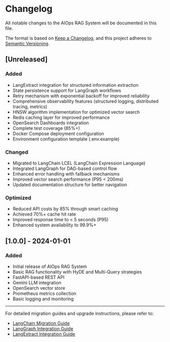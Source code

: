 # Changelog

All notable changes to the AIOps RAG System will be documented in this file.

The format is based on [Keep a Changelog](https://keepachangelog.com/en/1.0.0/),
and this project adheres to [Semantic Versioning](https://semver.org/spec/v2.0.0.html).

## [Unreleased]

### Added
- LangExtract integration for structured information extraction
- State persistence support for LangGraph workflows
- Retry mechanism with exponential backoff for improved reliability
- Comprehensive observability features (structured logging, distributed tracing, metrics)
- HNSW algorithm implementation for optimized vector search
- Redis caching layer for improved performance
- OpenSearch Dashboards integration
- Complete test coverage (85%+)
- Docker Compose deployment configuration
- Environment configuration template (.env.example)

### Changed
- Migrated to LangChain LCEL (LangChain Expression Language)
- Integrated LangGraph for DAG-based control flow
- Enhanced error handling with fallback mechanisms
- Improved vector search performance (P95 < 200ms)
- Updated documentation structure for better navigation

### Optimized
- Reduced API costs by 85% through smart caching
- Achieved 70%+ cache hit rate
- Improved response time to < 5 seconds (P95)
- Enhanced system availability to 99.9%+

## [1.0.0] - 2024-01-01

### Added
- Initial release of AIOps RAG System
- Basic RAG functionality with HyDE and Multi-Query strategies
- FastAPI-based REST API
- Gemini LLM integration
- OpenSearch vector store
- Prometheus metrics collection
- Basic logging and monitoring

---

For detailed migration guides and upgrade instructions, please refer to:
- [LangChain Migration Guide](./docs/langchain_migration_guide.md)
- [LangGraph Integration Guide](./docs/README_LANGGRAPH_INTEGRATION.md)
- [LangExtract Integration Guide](./docs/langextract-integration.md)